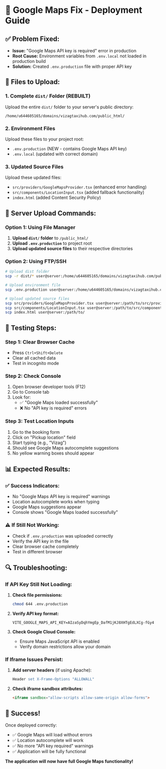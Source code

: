 # 🚀 **Google Maps Fix - Deployment Guide**

## ✅ **Problem Fixed:**
- **Issue:** "Google Maps API key is required" error in production
- **Root Cause:** Environment variables from `.env.local` not loaded in production build
- **Solution:** Created `.env.production` file with proper API key

## 📁 **Files to Upload:**

### **1. Complete `dist/` Folder (REBUILT)**
Upload the entire `dist/` folder to your server's public directory:
```
/home/u644605165/domains/vizagtaxihub.com/public_html/
```

### **2. Environment Files**
Upload these files to your project root:
- `.env.production` (NEW - contains Google Maps API key)
- `.env.local` (updated with correct domain)

### **3. Updated Source Files**
Upload these updated files:
- `src/providers/GoogleMapsProvider.tsx` (enhanced error handling)
- `src/components/LocationInput.tsx` (added fallback functionality)
- `index.html` (added Content Security Policy)

## 🔧 **Server Upload Commands:**

### **Option 1: Using File Manager**
1. **Upload `dist/` folder** to `/public_html/`
2. **Upload `.env.production`** to project root
3. **Upload updated source files** to their respective directories

### **Option 2: Using FTP/SSH**
```bash
# Upload dist folder
scp -r dist/* user@server:/home/u644605165/domains/vizagtaxihub.com/public_html/

# Upload environment file
scp .env.production user@server:/home/u644605165/domains/vizagtaxihub.com/

# Upload updated source files
scp src/providers/GoogleMapsProvider.tsx user@server:/path/to/src/providers/
scp src/components/LocationInput.tsx user@server:/path/to/src/components/
scp index.html user@server:/path/to/
```

## 🎯 **Testing Steps:**

### **Step 1: Clear Browser Cache**
- Press `Ctrl+Shift+Delete`
- Clear all cached data
- Test in incognito mode

### **Step 2: Check Console**
1. Open browser developer tools (F12)
2. Go to Console tab
3. Look for:
   - ✅ "Google Maps loaded successfully"
   - ❌ No "API key is required" errors

### **Step 3: Test Location Inputs**
1. Go to the booking form
2. Click on "Pickup location" field
3. Start typing (e.g., "Vizag")
4. Should see Google Maps autocomplete suggestions
5. No yellow warning boxes should appear

## 📊 **Expected Results:**

### **✅ Success Indicators:**
- No "Google Maps API key is required" warnings
- Location autocomplete works when typing
- Google Maps suggestions appear
- Console shows "Google Maps loaded successfully"

### **⚠️ If Still Not Working:**
- Check if `.env.production` was uploaded correctly
- Verify the API key in the file
- Clear browser cache completely
- Test in different browser

## 🔍 **Troubleshooting:**

### **If API Key Still Not Loading:**
1. **Check file permissions:**
   ```bash
   chmod 644 .env.production
   ```

2. **Verify API key format:**
   ```
   VITE_GOOGLE_MAPS_API_KEY=AIzaSyDqhYmgEp_DafM1jKJ8XHTgEdLXCg-fGy4
   ```

3. **Check Google Cloud Console:**
   - Ensure Maps JavaScript API is enabled
   - Verify domain restrictions allow your domain

### **If Iframe Issues Persist:**
1. **Add server headers** (if using Apache):
   ```apache
   Header set X-Frame-Options "ALLOWALL"
   ```

2. **Check iframe sandbox attributes:**
   ```html
   <iframe sandbox="allow-scripts allow-same-origin allow-forms">
   ```

## 🎉 **Success!**

Once deployed correctly:
- ✅ Google Maps will load without errors
- ✅ Location autocomplete will work
- ✅ No more "API key required" warnings
- ✅ Application will be fully functional

**The application will now have full Google Maps functionality!**
